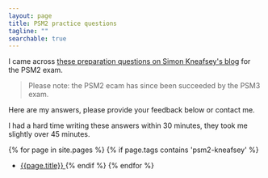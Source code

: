 ```yaml
---
layout: page
title: PSM2 practice questions
tagline: ""
searchable: true 
---
```


I came across 
[these preparation questions on Simon Kneafsey's blog] 
for the PSM2 exam.

> Please note: the PSM2 ecam has since been succeeded by the PSM3 exam.

Here are my answers, please provide your feedback below or contact me.

I had a hard time writing these answers within 30 minutes,
they took me slightly over 45 minutes.

{% for page in site.pages %}
  {% if page.tags contains 'psm2-kneafsey' %}
 * [ {{page.title}} ]( {{BASE_PATH}}{{page.url}} )
  {% endif %}
{% endfor %}


 [these preparation questions on Simon Kneafsey's blog]: http://www.thescrummaster.co.uk/assessments/professional-scrum-master-ii-psm-ii-practice-assessment/
